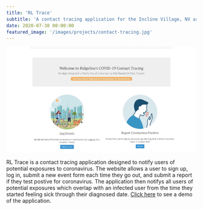 ```yaml
---
title: 'RL Trace'
subtitle: 'A contact tracing application for the Incline Village, NV area'
date: 2020-07-30 00:00:00
featured_image: '/images/projects/contact-tracing.jpg'
---
```


<img src="/images/projects/rl-trace.jpg" alt="The front page of RL Trace">

RL Trace is a contact tracing application designed to notify users of potential exposures to coronavirus. The website allows a user to sign up, log in, submit a new event form each time they go out, and submit a report if they test postive for coronavirus. The application then notifys all users of potential exposures which overlap with an infected user from the time they started feeling sick through their diagnosed date. [Click here](https://www.youtube.com/watch?v=I687l_LgBPE) to see a demo of the application.